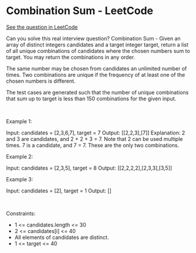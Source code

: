 # Combination Sum - LeetCode
[See the question in LeetCode](https://leetcode.com/problems/combination-sum/submissions/1489250234/)

Can you solve this real interview question? Combination Sum - Given an array of distinct integers candidates and a target integer target, return a list of all unique combinations of candidates where the chosen numbers sum to target. You may return the combinations in any order.

The same number may be chosen from candidates an unlimited number of times. Two combinations are unique if the frequency of at least one of the chosen numbers is different.

The test cases are generated such that the number of unique combinations that sum up to target is less than 150 combinations for the given input.

 

Example 1:


Input: candidates = [2,3,6,7], target = 7
Output: [[2,2,3],[7]]
Explanation:
2 and 3 are candidates, and 2 + 2 + 3 = 7. Note that 2 can be used multiple times.
7 is a candidate, and 7 = 7.
These are the only two combinations.


Example 2:


Input: candidates = [2,3,5], target = 8
Output: [[2,2,2,2],[2,3,3],[3,5]]


Example 3:


Input: candidates = [2], target = 1
Output: []


 

Constraints:

 * 1 <= candidates.length <= 30
 * 2 <= candidates[i] <= 40
 * All elements of candidates are distinct.
 * 1 <= target <= 40
